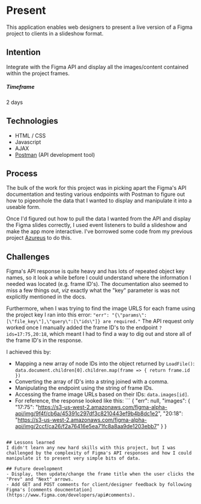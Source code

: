 # Present
This application enables web designers to present a live version of a Figma project to clients in a slideshow format.

## Intention
Integrate with the Figma API and display all the images/content contained within the project frames.  

##### Timeframe
2 days

## Technologies
- HTML / CSS
- Javascript
- AJAX
- [Postman](https://www.getpostman.com/) (API development tool)

## Process
The bulk of the work for this project was in picking apart the Figma's API documentation and testing various endpoints with Postman to figure out how to pigeonhole the data that I wanted to display and manipulate it into a useable form.  

Once I'd figured out how to pull the data I wanted from the API and display the Figma slides correctly, I used event listeners to build a slideshow and make the app more interactive. I've borrowed some code from my previous project [Azureus](http://azureus.superhi.com/inspire.html) to do this.

## Challenges
Figma's API response is quite heavy and has lots of repeated object key names, so it look a while before I could understand where the information I needed was located (e.g. frame ID's). The documentation also seemed to miss a few things out, _viz_ exactly what the "key" parameter is was not explicitly mentioned in the docs.

Furthermore, when I was trying to find the image URLS for each frame using the project key I ran into this error:
`"err": "{\"params\":[\"file_key\"],\"query\":[\"ids\"]} are required."`
The API request only worked once I manually added the frame ID's to the endpoint `?ids=17:75,20:18`, which meant I had to find a way to dig out and store all of the frame ID's in the response.  

I achieved this by:
- Mapping a new array of node IDs into the object returned by `LoadFile()`: `data.document.children[0].children.map(frame => {
  return frame.id
})`
- Converting the array of ID's into a string joined with a comma.
- Manipulating the endpoint using the string of frame IDs.
- Accessing the frame image URLs based on their IDs: `data.images[id]`.
- For reference, the response looked like this: ```
{
    "err": null,
    "images": {
        "17:75": "https://s3-us-west-2.amazonaws.com/figma-alpha-api/img/9f4f/cb6a/45391c297df3c8210443ef9b4b8dc1e2",
        "20:18": "https://s3-us-west-2.amazonaws.com/figma-alpha-api/img/2ccf/ca26/f2a76416e5ea71fc8a8aa9de1203ebb7"
    }
}
```

## Lessons learned
I didn't learn any new hard skills with this project, but I was challenged by the complexity of Figma's API responses and how I could manipulate it to present very simple bits of data. 

## Future development
- Display, then update/change the frame title when the user clicks the "Prev" and "Next" arrows.
- Add GET and POST comments for client/designer feedback by following Figma's [comments doucmentation](https://www.figma.com/developers/api#comments).
